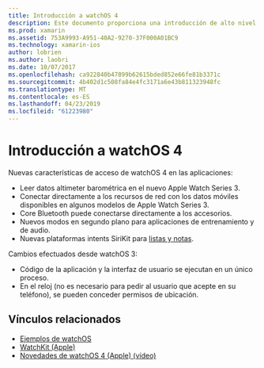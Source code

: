 ```yaml
---
title: Introducción a watchOS 4
description: Este documento proporciona una introducción de alto nivel para watchOS 4, que describe las nuevas características que ahora están disponibles para los desarrolladores de Xamarin.
ms.prod: xamarin
ms.assetid: 753A9993-A951-40A2-9270-37F000A01BC9
ms.technology: xamarin-ios
author: lobrien
ms.author: laobri
ms.date: 10/07/2017
ms.openlocfilehash: ca922840b47899b62615bded852e66fe81b3371c
ms.sourcegitcommit: 4b402d1c508fa84e4fc3171a6e43b811323948fc
ms.translationtype: MT
ms.contentlocale: es-ES
ms.lasthandoff: 04/23/2019
ms.locfileid: "61223980"
---
```

# <a name="introduction-to-watchos-4"></a>Introducción a watchOS 4

Nuevas características de acceso de watchOS 4 en las aplicaciones:

* Leer datos altimeter barométrica en el nuevo Apple Watch Series 3.
* Conectar directamente a los recursos de red con los datos móviles disponibles en algunos modelos de Apple Watch Series 3.
* Core Bluetooth puede conectarse directamente a los accesorios.
* Nuevos modos en segundo plano para aplicaciones de entrenamiento y de audio.
* Nuevas plataformas intents SiriKit para [listas y notas](~/ios/platform/introduction-to-ios11/sirikit.md).

Cambios efectuados desde watchOS 3:

* Código de la aplicación y la interfaz de usuario se ejecutan en un único proceso.
* En el reloj (no es necesario para pedir al usuario que acepte en su teléfono), se pueden conceder permisos de ubicación.

## <a name="related-links"></a>Vínculos relacionados

* [Ejemplos de watchOS](https://developer.xamarin.com/samples/watchos/all/)
* [WatchKit (Apple)](https://developer.apple.com/documentation/watchkit)
* [Novedades de watchOS 4 (Apple) (vídeo)](https://developer.apple.com/videos/play/wwdc2017/205/)
